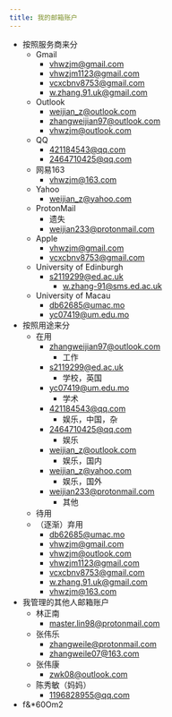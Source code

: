 ```yaml
---
title: 我的邮箱账户
---
```


- 按照服务商来分
	- Gmail
		- vhwzjm@gmail.com
		- vhwzjm1123@gmail.com
		- vcxcbnv8753@gmail.com
		- w.zhang.91.uk@gmail.com
	- Outlook
		- weijian_z@outlook.com
		- zhangweijian97@outlook.com
		- vhwzjm@outlook.com
	- QQ
		- 421184543@qq.com
		- 2464710425@qq.com
	- 网易163
		- vhwzjm@163.com
	- Yahoo
		- weijian_z@yahoo.com
	- ProtonMail
		- 遗失
		- weijian233@protonmail.com
	- Apple
		- vhwzjm@gmail.com
		- vcxcbnv8753@gmail.com
	- University of Edinburgh
		- s2119299@ed.ac.uk
			- w.zhang-91@sms.ed.ac.uk
	- University of Macau
		- db62685@umac.mo
		- yc07419@um.edu.mo
- 按照用途来分
	- 在用
		- zhangweijian97@outlook.com
			- 工作
		- s2119299@ed.ac.uk
			- 学校，英国
		- yc07419@um.edu.mo
			- 学术
		- 421184543@qq.com
			- 娱乐，中国，杂
		- 2464710425@qq.com
			- 娱乐
		- weijian_z@outlook.com
			- 娱乐，国内
		- weijian_z@yahoo.com
			- 娱乐，国外
		- weijian233@protonmail.com
			- 其他
	- 待用
	- （逐渐）弃用
		- db62685@umac.mo
		- vhwzjm@gmail.com
		- vhwzjm@outlook.com
		- vhwzjm1123@gmail.com
		- vcxcbnv8753@gmail.com
		- w.zhang.91.uk@gmail.com
		- vhwzjm@163.com
- 我管理的其他人邮箱账户
	- 林正南
		- master.lin98@protonmail.com
	- 张伟乐
		- zhangweile@protonmail.com
		- zhangweile07@163.com
	- 张伟康
		- zwk08@outlook.com
	- 陈秀敏（妈妈）
		- 1196828955@qq.com
- f&*60Om2